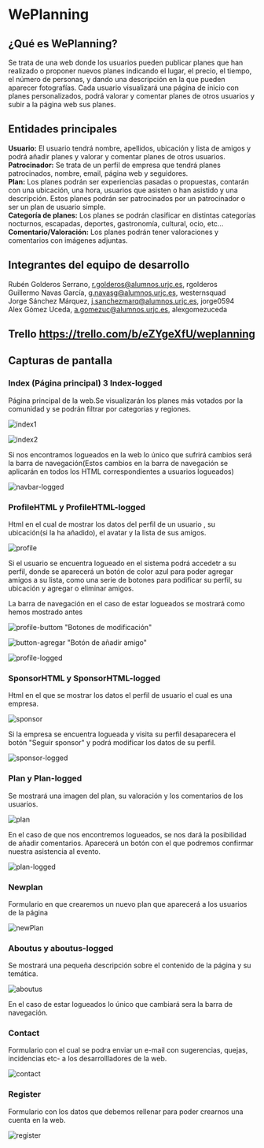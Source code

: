 # WePlanning </br>
## ¿Qué es WePlanning? </br>
Se trata de una web donde los usuarios pueden publicar planes que han realizado o proponer nuevos planes indicando el lugar, el precio, el tiempo, el número de personas, y dando una descripción en la que pueden aparecer fotografías. Cada usuario visualizará una página de inicio con planes personalizados, podrá valorar y comentar planes de otros usuarios y subir a la página web sus planes.

## Entidades principales </br>
**Usuario:** El usuario tendrá nombre, apellidos, ubicación y lista de amigos y podrá añadir planes y valorar y comentar planes de otros usuarios.</br>
**Patrocinador:** Se trata de un perfil de empresa que tendrá planes patrocinados, nombre, email, página web y seguidores.</br>
**Plan:** Los planes podrán ser experiencias pasadas o propuestas, contarán con una ubicación, una hora, usuarios que asisten o han asistido y una descripción. Estos planes podrán ser patrocinados por un patrocinador o ser un plan de usuario simple. </br>
**Categoría de planes:** Los planes se podrán clasificar en distintas categorías nocturnos, escapadas, deportes, gastronomía, cultural, ocio, etc...</br>
**Comentario/Valoración:** Los planes podrán tener valoraciones y comentarios con imágenes adjuntas.</br>

## Integrantes del equipo de desarrollo </br> 
Rubén Golderos Serrano, r.golderos@alumnos.urjc.es, rgolderos</br>
Guillermo Navas García, g.navasg@alumnos.urjc.es, westernsquad</br>
Jorge Sánchez Márquez, j.sanchezmarq@alumnos.urjc.es, jorge0594</br>
Alex Gómez Uceda, a.gomezuc@alumnos.urjc.es, alexgomezuceda</br>

## Trello  https://trello.com/b/eZYgeXfU/weplanning


## Capturas de pantalla </br>

### Index (Página principal) 3 Index-logged </br>

Página principal de la web.Se visualizarán los planes más votados por la comunidad y se podrán filtrar por categorias y regiones.</br>

![index1][img1]</br>

![index2][img2]</br>

Si nos encontramos logueados en la web lo único que sufrirá cambios será la barra de navegación(Estos cambios en la barra de navegación se aplicarán en todos los HTML correspondientes a usuarios logueados)</br>


![navbar-logged][img3]</br>


[img1]:/Maquetación/IMG/index1.png
[img2]:C:\Users\Jorge\Documents\GitHub\WePlanning\Maquetación\IMG\index2.png
[img3]:C:\Users\Jorge\Documents\GitHub\WePlanning\Maquetación\IMG\navbar-logged.png

### ProfileHTML y ProfileHTML-logged</br>

Html en el cual de mostrar los datos del perfil de un usuario , su ubicación(si la ha añadido), el avatar y la lista de sus amigos.</br>

![profile][img4]</br>

Si el usuario se encuentra logueado en el sistema podrá accedetr a su perfil, donde se aparecerá un botón de color azul para poder agregar amigos a su lista, como una serie de botones para podificar su perfil, su ubicación y  agregar o eliminar amigos.</br>

La barra de navegación en el caso de estar logueados se mostrará como hemos mostrado antes

![profile-buttom][img5] "Botones de modificación"</br>

![button-agregar][img6] "Botón de añadir amigo"</br>

![profile-logged][img15]</br>

[img4]:C:\Users\Jorge\Documents\GitHub\WePlanning\Maquetación\IMG\profile.png
[img5]:C:\Users\Jorge\Documents\GitHub\WePlanning\Maquetación\IMG\profile-button.png
[img6]:C:\Users\Jorge\Documents\GitHub\WePlanning\Maquetación\IMG\button-agregar.png
[img15]:C:\Users\Jorge\Documents\GitHub\WePlanning\Maquetación\IMG\profile-logged.png

### SponsorHTML y SponsorHTML-logged</br>

Html en el que se mostrar los datos el perfil de usuario el cual es una empresa.</br>

![sponsor][img7]</br>

Si la empresa se encuentra logueada y visita su perfil desaparecera el botón "Seguir sponsor" y podrá modificar los datos de su perfil.</br>

![sponsor-logged][img14]


[img7]:C:\Users\Jorge\Documents\GitHub\WePlanning\Maquetación\IMG\sponsor.png
[img14]:C:\Users\Jorge\Documents\GitHub\WePlanning\Maquetación\IMG\sponsor-logged.png

### Plan y Plan-logged </br>

Se mostrará una imagen del plan, su valoración y los comentarios de los usuarios.</br>

![plan][img8]</br>

En el caso de que nos encontremos logueados, se nos dará la posibilidad de añadir comentarios. Aparecerá un botón con el que podremos confirmar nuestra asistencia al evento.</br>

![plan-logged][img9]</br>

[img8]:C:\Users\Jorge\Documents\GitHub\WePlanning\Maquetación\IMG\plan.png
[img9]:C:\Users\Jorge\Documents\GitHub\WePlanning\Maquetación\IMG\plan-logged.png

### Newplan</br>

Formulario en que crearemos un nuevo plan que aparecerá a los usuarios de la página </br>

![newPlan][img10]</br>

[img10]:C:\Users\Jorge\Documents\GitHub\WePlanning\Maquetación\IMG\newPlan.png

### Aboutus y aboutus-logged</br>

Se mostrará una pequeña descripción sobre el contenido de la página y su temática.

![aboutus][img11]</br>

En el caso de estar logueados lo único que cambiará sera la barra de navegación.

[img11]:C:\Users\Jorge\Documents\GitHub\WePlanning\Maquetación\IMG\aboutus.png

### Contact </br>

Formulario con el cual se podra enviar un e-mail con sugerencias, quejas, incidencias etc- a los desarrollladores de la web.</br>

![contact][img12]</br>

[img12]:C:\Users\Jorge\Documents\GitHub\WePlanning\Maquetación\IMG\contact.png

### Register</br>

Formulario con los datos que debemos rellenar para poder crearnos una cuenta en la web.</br>

![register][img13]</br>

[img13]:C:\Users\Jorge\Documents\GitHub\WePlanning\Maquetación\IMG\register.png

